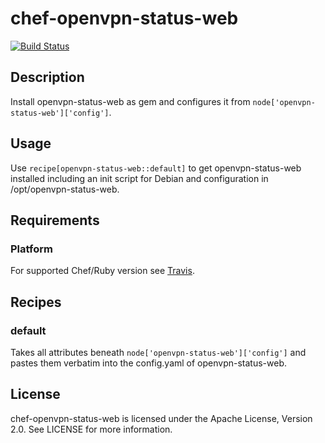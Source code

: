 # chef-openvpn-status-web

[![Build Status](https://travis-ci.org/cmur2/chef-openvpn-status-web.png)](https://travis-ci.org/cmur2/chef-openvpn-status-web)

## Description

Install openvpn-status-web as gem and configures it from `node['openvpn-status-web']['config']`.

## Usage

Use `recipe[openvpn-status-web::default]` to get openvpn-status-web installed including an init script for Debian and configuration in /opt/openvpn-status-web.

## Requirements

### Platform

For supported Chef/Ruby version see [Travis](https://travis-ci.org/cmur2/chef-openvpn-status-web).

## Recipes

### default

Takes all attributes beneath `node['openvpn-status-web']['config']` and pastes them verbatim into the config.yaml of openvpn-status-web.

## License

chef-openvpn-status-web is licensed under the Apache License, Version 2.0. See LICENSE for more information.

